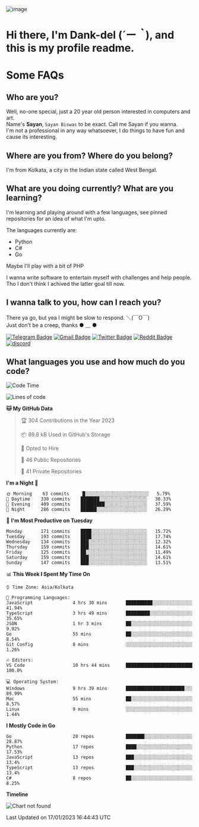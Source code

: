 ![image](https://user-images.githubusercontent.com/63096193/125182844-29f20800-e22f-11eb-8dc9-b0f2d29647bb.png)

# **Hi there, I'm Dank-del (*´ー｀*), and this is my profile readme.**
<!--  [![Profile views](https://gpvc.arturio.dev/dank-del)](https://github.com/dank-del) -->
# Some FAQs

## **Who are you?**

Well, no-one special, just a 20 year old person interested in computers and art. \
Name's **Sayan**, `Sayan Biswas` to be exact. Call me Sayan if you wanna. \
I'm not a professional in any way whatsoever, I do things to have fun and cause its interesting.

## **Where are you from? Where do you belong?**

I'm from Kolkata, a city in the Indian state called West Bengal.

## **What are you doing currently? What are you learning?**

I'm learning and playing around with a few languages, see pinned repositories for an idea of what I'm upto.

The languages currently are:

- Python
- C#
- Go

Maybe I'll play with a bit of PHP

I wanna write software to entertain myself with challenges and help people. \
Tho I don't think I achived the latter goal till now.

<!--## **Eww, I see a weeb profile.**

Can't help it, it's the best way to hide my face on this account
> Why do people hate weebs .-.

## **Cool, what more interests you?**

My interests are quite, weird. They're scattered all over the place. \
I've been fascinated by music and have studied it since the age of 6, I've performed on stage and on air but yeah now I've been away from that. I specialize in key instruments. \
Another thing that interests me is Media Production, aka, working with audio, video and broadcasting media.

> I just like art in general. also feeds the reason of me being obsessed with Japanese drawings (⋟ ﹏ ⋞)-->

## **I wanna talk to you, how can I reach you?**

There ya go, but yea I might be slow to respond. ＼(￣O￣) \
Just don't be a creep, thanks ● ﹏ ●

[![Telegram Badge](https://img.shields.io/badge/-dank_as_fuck-1ca0f1?style=flat-square&logo=telegram&logoColor=white&link=https://t.me/dank_as_fuck)](https://t.me/dank_as_fuck)
[![Gmail Badge](https://img.shields.io/badge/-sayan@asia.com-c14438?style=flat-square&logo=Gmail&logoColor=white&link=mailto:sayan@asia.com)](mailto:sayan@asia.com)
[![Twitter Badge](https://img.shields.io/twitter/follow/TheDankDel?style=social)](https://twitter.com/TheDankDel)
[![Reddit Badge](https://img.shields.io/reddit/user-karma/combined/dank_as_fuck_?style=social)](https://www.reddit.com/user/dank_as_fuck_/)
[![discord](https://discord-md-badge.vercel.app/api/shield/506536929152466945?style=social)](https://discordapp.com/users/506536929152466945)

## **What languages you use and how much do you code?**

<!--START_SECTION:waka-->
![Code Time](http://img.shields.io/badge/Code%20Time-1%2C011%20hrs%2032%20mins-blue)

![Lines of code](https://img.shields.io/badge/From%20Hello%20World%20I%27ve%20Written-1%20Million%20lines%20of%20code-blue)

**🐱 My GitHub Data** 

> 🏆 304 Contributions in the Year 2023
 > 
> 📦 89.8 kB Used in GitHub's Storage 
 > 
> 💼 Opted to Hire
 > 
> 📜 46 Public Repositories 
 > 
> 🔑 41 Private Repositories  
 > 
**I'm a Night 🦉** 

```text
🌞 Morning    63 commits     █░░░░░░░░░░░░░░░░░░░░░░░░   5.79% 
🌆 Daytime    330 commits    ███████░░░░░░░░░░░░░░░░░░   30.33% 
🌃 Evening    409 commits    █████████░░░░░░░░░░░░░░░░   37.59% 
🌙 Night      286 commits    ██████░░░░░░░░░░░░░░░░░░░   26.29%

```
📅 **I'm Most Productive on Tuesday** 

```text
Monday       171 commits    ████░░░░░░░░░░░░░░░░░░░░░   15.72% 
Tuesday      193 commits    ████░░░░░░░░░░░░░░░░░░░░░   17.74% 
Wednesday    134 commits    ███░░░░░░░░░░░░░░░░░░░░░░   12.32% 
Thursday     159 commits    ███░░░░░░░░░░░░░░░░░░░░░░   14.61% 
Friday       125 commits    ██░░░░░░░░░░░░░░░░░░░░░░░   11.49% 
Saturday     159 commits    ███░░░░░░░░░░░░░░░░░░░░░░   14.61% 
Sunday       147 commits    ███░░░░░░░░░░░░░░░░░░░░░░   13.51%

```


📊 **This Week I Spent My Time On** 

```text
⌚︎ Time Zone: Asia/Kolkata

💬 Programming Languages: 
JavaScript               4 hrs 30 mins       ██████████░░░░░░░░░░░░░░░   41.94% 
TypeScript               3 hrs 49 mins       █████████░░░░░░░░░░░░░░░░   35.65% 
JSON                     1 hr 3 mins         ██░░░░░░░░░░░░░░░░░░░░░░░   9.92% 
Go                       55 mins             ██░░░░░░░░░░░░░░░░░░░░░░░   8.54% 
Git Config               8 mins              ░░░░░░░░░░░░░░░░░░░░░░░░░   1.26%

🔥 Editors: 
VS Code                  10 hrs 44 mins      █████████████████████████   100.0%

💻 Operating System: 
Windows                  9 hrs 39 mins       ██████████████████████░░░   89.99% 
Mac                      55 mins             ██░░░░░░░░░░░░░░░░░░░░░░░   8.57% 
Linux                    9 mins              ░░░░░░░░░░░░░░░░░░░░░░░░░   1.44%

```

**I Mostly Code in Go** 

```text
Go                       28 repos            ███████░░░░░░░░░░░░░░░░░░   28.87% 
Python                   17 repos            ████░░░░░░░░░░░░░░░░░░░░░   17.53% 
JavaScript               13 repos            ███░░░░░░░░░░░░░░░░░░░░░░   13.4% 
TypeScript               13 repos            ███░░░░░░░░░░░░░░░░░░░░░░   13.4% 
C#                       8 repos             ██░░░░░░░░░░░░░░░░░░░░░░░   8.25%

```


**Timeline**

![Chart not found](https://raw.githubusercontent.com/Dank-del/Dank-del/main/charts/bar_graph.png) 


 Last Updated on 17/01/2023 16:44:43 UTC
<!--END_SECTION:waka-->

<!--## **Can I stalk your spotify?**

Um sure.

![OwO Spotify](https://spotify-recently-played-readme.vercel.app/api?user=31fdrsslnr7nvq4ytqwtw7c4rxfm&count=5)-->
